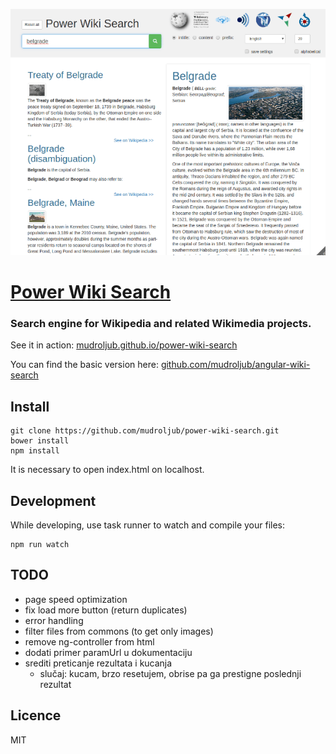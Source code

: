 ![power wiki search](screen.png "Power Wiki Search")

# [Power Wiki Search](https://mudroljub.github.io/power-wiki-search/)

### Search engine for Wikipedia and related Wikimedia projects.

See it in action: [mudroljub.github.io/power-wiki-search](https://mudroljub.github.io/power-wiki-search/)

You can find the basic version here: [github.com/mudroljub/angular-wiki-search](https://github.com/mudroljub/angular-wiki-search)

## Install

```
git clone https://github.com/mudroljub/power-wiki-search.git
bower install
npm install
```

It is necessary to open index.html on localhost.

## Development

While developing, use task runner to watch and compile your files:

```
npm run watch
```

## TODO

- page speed optimization
- fix load more button (return duplicates)
- error handling
- filter files from commons (to get only images)
- remove ng-controller from html
- dodati primer paramUrl u dokumentaciju
- srediti preticanje rezultata i kucanja
  - slučaj: kucam, brzo resetujem, obrise pa ga prestigne poslednji rezultat

## Licence
MIT
